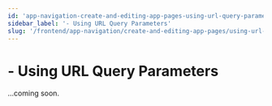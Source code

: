 ```yaml
---
id: 'app-navigation-create-and-editing-app-pages-using-url-query-parameters'
sidebar_label: '- Using URL Query Parameters'
slug: '/frontend/app-navigation/create-and-editing-app-pages/using-url-query-parameters'
---
```


# - Using URL Query Parameters

...coming soon.
